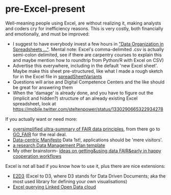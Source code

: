 # pre-Excel-present
Well-meaning people using Excel, are without realizing it, making analysts and coders cry for inefficiency reasons.
This is very costly, both financially and emotionally, and must be improved:
- I suggest to have everybody invest a few hours in ["Data Organization in Spreadsheets ..."](https://datacarpentry.org/spreadsheet-ecology-lesson/). Mental note: Excel's comma-delimited .csv is actually semi-colon delimited, see if there are carpentry courses to explain this and maybe mention how to roundtrip from Python/R with Excel on CSV)
- Advertise this everywhere, including in the default 'new Excel sheet'. Maybe make this sheet pre-structured, like what I made a rough sketch for in the Excel file in [spreadSheetVariants](https://github.com/steltenpower/SpreadsheetVariants)
- Questions will arise and Digital Competence Centers and the like should be great for answering them
- When the 'damage' is already done, and you have to figure out the (implicit and hidden?) structure of an already existing Excel spreadsheet, look at https://mobile.twitter.com/steltenpower/status/1330290665322934278

If you actually want or need more:
- [oversimplified ultra-summary of FAIR data principles](https://srs.saxion.nl/wp-content/uploads/2019/01/SRS_poster_2019_FAIR-724x1024.jpg), from there go to [GO_FAIR](https://go-fair.org) for the real deal.
- [Data-centric Manifesto](http://datacentricmanifesto.org/) Data 1st!, applications should be 'mere visitors'.
- [a research Data Management Plan template](https://srs.saxion.nl/dmp_template/)
- My other brainstorm- [ideas on getting&using data FAIR&early in happy cooperation workflows](https://github.com/search?q=user%3Asteltenpower+fair-early)

Excel is not all bad if you know how to use it, plus there are nice extensions:
- [E2D3](https://e2d3.org) (Excel to D3, where D3 stands for Data Driven Documents; aka the most used library for defining your own visualisations)
- [Excel querying Linked Open Data cloud](https://mobile.twitter.com/kidehen/status/1248711829070774274)
